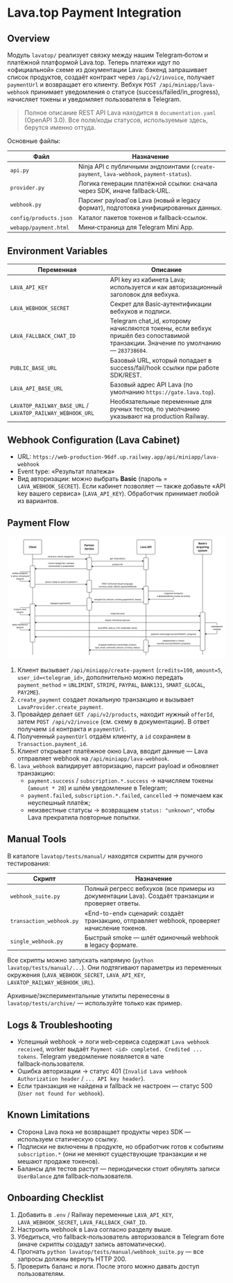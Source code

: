 # Lava.top Payment Integration

## Overview
Модуль `lavatop/` реализует связку между нашим Telegram‑ботом и платёжной платформой Lava.top.
Теперь платежи идут по «официальной» схеме из документации Lava: бэкенд запрашивает список продуктов,
создаёт контракт через `/api/v2/invoice`, получает `paymentUrl` и возвращает его клиенту. Вебхук
`POST /api/miniapp/lava-webhook` принимает уведомления о статусе (success/failed/in_progress), начисляет
токены и уведомляет пользователя в Telegram.

> Полное описание REST API Lava находится в `documentation.yaml` (OpenAPI 3.0). Все поля/коды статусов,
> используемые здесь, берутся именно оттуда.

Основные файлы:

| Файл | Назначение |
|------|------------|
| `api.py` | Ninja API с публичными эндпоинтами (`create-payment`, `lava-webhook`, `payment-status`). |
| `provider.py` | Логика генерации платёжной ссылки: сначала через SDK, иначе fallback‑URL. |
| `webhook.py` | Парсинг payload'ов Lava (новый и legacy формат), подготовка унифицированных данных. |
| `config/products.json` | Каталог пакетов токенов и fallback‑ссылок. |
| `webapp/payment.html` | Мини‑страница для Telegram Mini App.

## Environment Variables
| Переменная | Описание |
|------------|----------|
| `LAVA_API_KEY` | API key из кабинета Lava; используется и как авторизационный заголовок для вебхука. |
| `LAVA_WEBHOOK_SECRET` | Секрет для Basic‑аутентификации вебхуков и подписи. |
| `LAVA_FALLBACK_CHAT_ID` | Telegram chat_id, которому начисляются токены, если вебхук пришёл без сопоставимой транзакции. Значение по умолчанию — `283738604`. |
| `PUBLIC_BASE_URL` | Базовый URL, который попадает в success/fail/hook ссылки при работе SDK/REST. |
| `LAVA_API_BASE_URL` | Базовый адрес API Lava (по умолчанию `https://gate.lava.top`). |
| `LAVATOP_RAILWAY_BASE_URL` / `LAVATOP_RAILWAY_WEBHOOK_URL` | Необязательные переменные для ручных тестов, по умолчанию указывают на production Railway.

## Webhook Configuration (Lava Cabinet)
* URL: `https://web-production-96df.up.railway.app/api/miniapp/lava-webhook`
* Event type: «Результат платежа»
* Вид авторизации: можно выбрать **Basic** (пароль = `LAVA_WEBHOOK_SECRET`). Если кабинет позволяет —
  также добавьте «API key вашего сервиса» (`LAVA_API_KEY`). Обработчик принимает любой из вариантов.

## Payment Flow
![Lava payment sequence](images/payment_flow.jpg)

1. Клиент вызывает `/api/miniapp/create-payment` (`credits=100`, `amount=5`, `user_id=<telegram_id>`, дополнительно можно передать `payment_method` = `UNLIMINT`, `STRIPE`, `PAYPAL`, `BANK131`, `SMART_GLOCAL`, `PAY2ME`).
2. `create_payment` создает локальную транзакцию и вызывает `LavaProvider.create_payment`.
3. Провайдер делает `GET /api/v2/products`, находит нужный `offerId`, затем `POST /api/v2/invoice`
   (см. схему в документации). В ответ получаем `id` контракта и `paymentUrl`.
4. Полученный `paymentUrl` отдаём клиенту, а `id` сохраняем в `Transaction.payment_id`.
5. Клиент открывает платёжное окно Lava, вводит данные — Lava отправляет webhook на `/api/miniapp/lava-webhook`.
6. `lava_webhook` валидирует авторизацию, парсит payload и обновляет транзакцию:
   - `payment.success` / `subscription.*.success` → начисляем токены (`amount * 20`) и шлём уведомление в Telegram;
   - `payment.failed`, `subscription.*.failed`, `cancelled` → помечаем как неуспешный платёж;
   - неизвестные статусы → возвращаем `status: "unknown"`, чтобы Lava прекратила повторные попытки.

## Manual Tools
В каталоге `lavatop/tests/manual/` находятся скрипты для ручного тестирования:

| Скрипт | Назначение |
|--------|-----------|
| `webhook_suite.py` | Полный регресс вебхуков (все примеры из документации Lava). Создаёт транзакции и проверяет ответы. |
| `transaction_webhook.py` | «End-to-end» сценарий: создаёт транзакцию, отправляет webhook, проверяет начисление токенов. |
| `single_webhook.py` | Быстрый smoke — шлёт одиночный webhook в legacy формате. |

Все скрипты можно запускать напрямую (`python lavatop/tests/manual/...`). Они подтягивают параметры из
переменных окружения (`LAVA_WEBHOOK_SECRET`, `LAVA_API_KEY`, `LAVATOP_RAILWAY_WEBHOOK_URL`).

Архивные/экспериментальные утилиты перенесены в `lavatop/tests/archive/` — используйте только как пример.

## Logs & Troubleshooting
* Успешный webhook → логи web‑сервиса содержат `Lava webhook received`, worker выдаёт
  `Payment <id> completed. Credited ... tokens`. Telegram уведомление появляется в чате fallback‑пользователя.
* Ошибка авторизации → статус 401 (`Invalid Lava webhook Authorization header` / `... API key header`).
* Если транзакция не найдена и fallback не настроен — статус 500 (`User not found for webhook`).

## Known Limitations
* Сторона Lava пока не возвращает продукты через SDK — используем статическую ссылку.
* Подписки не включены в продукте, но обработчик готов к событиям `subscription.*` (они не меняют существующие транзакции и не мешают продаже токенов).
* Балансы для тестов растут — периодически стоит обнулять записи `UserBalance` для fallback‑пользователя.

## Onboarding Checklist
1. Добавить в `.env` / Railway переменные `LAVA_API_KEY`, `LAVA_WEBHOOK_SECRET`, `LAVA_FALLBACK_CHAT_ID`.
2. Настроить webhook в Lava согласно разделу выше.
3. Убедиться, что fallback‑пользователь авторизовался в Telegram боте (иначе скрипты создадут запись автоматически). 
4. Прогнать `python lavatop/tests/manual/webhook_suite.py` — все запросы должны вернуть HTTP 200. 
5. Проверить баланс и логи. После этого можно давать доступ пользователям.
